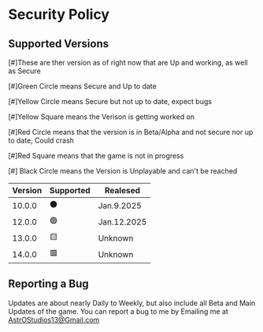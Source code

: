 # Security Policy

## Supported Versions

[#]These are ther version as of right now that are Up and working, as well as Secure

[#]Green Circle means Secure and Up to date

[#]Yellow Circle means Secure but not up to date, expect bugs

[#]Yellow Square means the Verison is getting worked on

[#]Red Circle means that the version is in Beta/Alpha and not secure nor up to date, Could crash

[#]Red Square means that the game is not in progress

[#] Black Circle means the Version is Unplayable and can't be reached


| Version | Supported          | Realesed   |
| ------- | ------------------ |------------|
| 10.0.0  | :black_circle:     | Jan.9.2025 |
| 12.0.0  | :green_circle:     | Jan.12.2025|
| 13.0.0  | :yellow_square:    | Unknown    |
| 14.0.0  | :red_square:       | Unknown    |

## Reporting a Bug

Updates are about nearly Daily to Weekly, but also include all Beta and Main Updates of the game. 
You can report a bug to me by Emailing me at AstrOStudios13@Gmail.com
